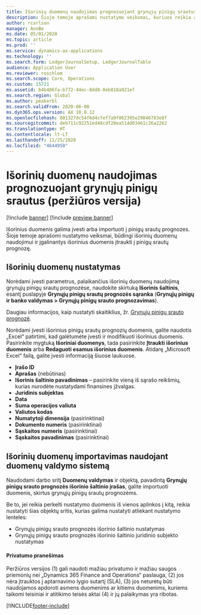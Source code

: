```yaml
---
title: Išorinių duomenų naudojimas prognozuojant grynųjų pinigų srautus (peržiūros versija)
description: Šioje temoje aprašomi nustatymo veiksmai, kuriuos reikia atlikti, kad išoriniai duomenys galėtų būti įvedami arba importuojami į pinigų srautų prognozes.
author: rcarlson
manager: AnnBe
ms.date: 05/01/2020
ms.topic: article
ms.prod: ''
ms.service: dynamics-ax-applications
ms.technology: ''
ms.search.form: LedgerJournalSetup, LedgerJournalTable
audience: Application User
ms.reviewer: roschlom
ms.search.scope: Core, Operations
ms.custom: 15721
ms.assetid: b4b406fa-b772-44ec-8dd8-8eb818a921ef
ms.search.region: Global
ms.author: peakerbl
ms.search.validFrom: 2020-06-08
ms.dyn365.ops.version: AX 10.0.12
ms.openlocfilehash: 801327dc54f6d4cfef7a9f062395e29846783e8f
ms.sourcegitcommit: deb711c92251ed48cdf20ea514d03461c26a2262
ms.translationtype: HT
ms.contentlocale: lt-LT
ms.lasthandoff: 11/25/2020
ms.locfileid: "4644950"
---
```

# <a name="use-external-data-in-cash-flow-forecasts-preview"></a>Išorinių duomenų naudojimas prognozuojant grynųjų pinigų srautus (peržiūros versija)

[!include [banner](../includes/banner.md)]
[!include [preview banner](../includes/preview-banner.md)]

Išorinius duomenis galima įvesti arba importuoti į pinigų srautų prognozes. Šioje temoje aprašomi nustatymo veiksmai, būdingi išorinių duomenų naudojimui ir įgalinantys išorinius duomenis įtraukti į pinigų srautų prognozę.

## <a name="external-data-setup"></a>Išorinių duomenų nustatymas

Norėdami įvesti parametrus, palaikančius išorinių duomenų naudojimą grynųjų pinigų srautų prognozėse, naudokite skirtuką **Išorinis šaltinis**, esantį puslapyje **Grynųjų pinigų srautų prognozės sąranka** (**Grynųjų pinigų ir banko valdymas \> Grynųjų pinigų srauto prognozavimas**).

Daugiau informacijos, kaip nustatyti skaitiklius, žr. [Grynųjų pinigų srauto prognozė](https://docs.microsoft.com/dynamics365/finance/cash-bank-management/cash-flow-forecasting).

Norėdami įvesti išorinius pinigų srautų prognozių duomenis, galite naudotis „Excel“ patirtimi, kad galėtumėte įvesti ir modifikuoti išorinius duomenis. Pasirinkite mygtuką **Išoriniai duomenys**, tada pasirinkite **Įtraukti išorinius duomenis** arba **Redaguoti esamus išorinius duomenis**. Atidarę „Microsoft Excel“ failą, galite įvesti informaciją šiuose laukuose.

- **Įrašo ID**
- **Aprašas** (nebūtinas)
- **Išorinis šaltinio pavadinimas** – pasirinkite vieną iš sąrašo reikšmių, kurias nurodėte nustatydami finansines įžvalgas.
- **Juridinis subjektas**
- **Data**
- **Suma operacijos valiuta**
- **Valiutos kodas**
- **Numatytoji dimensija** (pasirinktinai)
- **Dokumento numeris** (pasirinktinai)
- **Sąskaitos numeris** (pasirinktinai)
- **Sąskaitos pavadinimas** (pasirinktinai)

## <a name="importing-external-data-by-using-the-data-management-framework"></a>Išorinių duomenų importavimas naudojant duomenų valdymo sistemą

Naudodami darbo sritį **Duomenų valdymas** ir objektą, pavadintą **Grynųjų pinigų srauto prognozės išorinio šaltinio įrašas**, galite importuoti duomenis, skirtus grynųjų pinigų srautų prognozėms.

Be to, jei reikia perkelti nustatymo duomenis iš vienos aplinkos į kitą, reikia nustatyti šias objektų sritis, kurias galima nustatyti atliekant nustatymo lenteles:

- Grynųjų pinigų srauto prognozės išorinio šaltinio nustatymas
- Grynųjų pinigų srauto prognozės išorinio šaltinio juridinio subjekto nustatymas

#### <a name="privacy-notice"></a>Privatumo pranešimas
Peržiūros versijos (1) gali naudoti mažiau privatumo ir mažiau saugos priemonių nei „Dynamics 365 Finance and Operations“ paslauga, (2) jos nėra įtrauktos į aptarnavimo lygio sutartį (SLA), (3) jos neturėtų būti naudojamos apdoroti asmens duomenims ar kitiems duomenims, kuriems taikomi teisiniai ir atitikimo teisės aktai (4) ir jų palaikymas yra ribotas.


[!INCLUDE[footer-include](../../includes/footer-banner.md)]